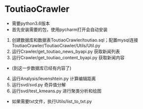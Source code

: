 # ToutiaoCrawler

* 需要python3.6版本</br>
* 首先安装需要的包，使用pycharm打开会自动安装 </br>

1. 创建数据库和数据表ToutiaoCrawler/toutiao.sql；配置mysql连接ToutiaoCrawler/ToutiaoCrawler/Utils/Util.py
2. 运行Crawler/get_toutiao_news_byapi.py 获取新闻列表
3. 运行Crawler/get_toutiao_content_byapi.py 获取新闻内容</br>
* (到这一步数据库已经有内容了) </br>

4. 运行Analysis/levenshtein.py 计算编辑距离
5. 运行svd/svd.py 奇异值分解
6. 运行svd/test_kmeans.py 进行聚类分析和绘图

* 如果需要txt文件，执行Utils/list_to_txt.py
  

